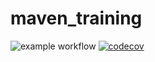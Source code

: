 # maven_training
![example workflow](https://github.com/FortinMaxence/maven_training/actions/workflows/build.yml/badge.svg)
[![codecov](https://codecov.io/gh/FortinMaxence/maven_training/branch/main/graph/badge.svg?token=BU9KKRQB1T)](https://codecov.io/gh/FortinMaxence/maven_training)